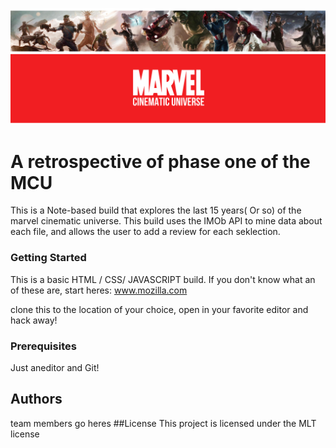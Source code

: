 ![All about the Marvel Universe!](Marvel_banner.png "The MCU")

# A retrospective of phase one of the MCU

This is a Note-based build that explores the last 15 years( Or so) of the marvel cinematic universe. This build uses the IMOb API to mine data about each file, and allows the user to add a review for each seklection.

### Getting Started 
This is a basic HTML / CSS/ JAVASCRIPT build. If you don't know what an of these are, start heres: www.mozilla.com 

clone this to the location of your choice, open in your favorite editor and hack away!

### Prerequisites 
Just aneditor and Git!

## Authors
team members go heres
##License 
This project is licensed under the MLT license 